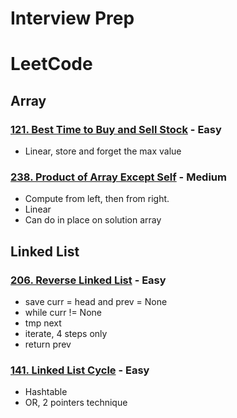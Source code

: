# Interview Prep
# LeetCode

## Array 

### [121. Best Time to Buy and Sell Stock](https://leetcode.com/problems/best-time-to-buy-and-sell-stock/) - Easy
- Linear, store and forget the max value

### [238. Product of Array Except Self](https://leetcode.com/problems/product-of-array-except-self/) - Medium
- Compute from left, then from right. 
- Linear
- Can do in place on solution array

## Linked List

### [206. Reverse Linked List](https://leetcode.com/problems/reverse-linked-list/) - Easy
- save curr = head and prev = None
- while curr != None
- tmp next
- iterate, 4 steps only
- return prev

### [141. Linked List Cycle](https://leetcode.com/problems/linked-list-cycle/) - Easy
- Hashtable
- OR, 2 pointers technique





